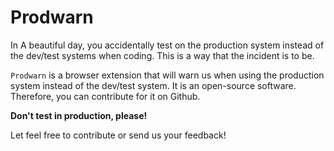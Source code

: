 # Prodwarn

In A beautiful day, you accidentally test on the production system instead of the dev/test systems when coding. This is a way that the incident is to be.

`Prodwarn` is a browser extension that will warn us when using the production system instead of the dev/test system. It is an open-source software. Therefore, you can contribute for it on Github.

**Don't test in production, please!**

Let feel free to contribute or send us your feedback!
